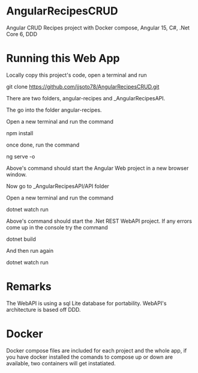 # AngularRecipesCRUD
Angular CRUD Recipes project with Docker compose, Angular 15, C#, .Net Core 6, DDD

# Running this Web App
Locally copy this project's code, open a terminal and run

  git clone https://github.com/jjsoto78/AngularRecipesCRUD.git

There are two folders, angular-recipes and _AngularRecipesAPI.

The go into the folder angular-recipes.

Open a new terminal and run the command

  npm install

once done, run the command

  ng serve -o

Above's command should start the Angular Web project in a new browser window.

Now go to _AngularRecipesAPI/API folder

Open a new terminal and run the command

  dotnet watch run

Above's command should start the .Net REST WebAPI project. 
If any errors come up in the console try the command

  dotnet build

And then run again

  dotnet watch run

# Remarks
The WebAPI is using a sql Lite database for portability.
WebAPI's architecture is based off DDD.

# Docker
Docker compose files are included for each project and the whole app, if you have docker installed the comands to compose up or down are available, two containers will get instatiated.


